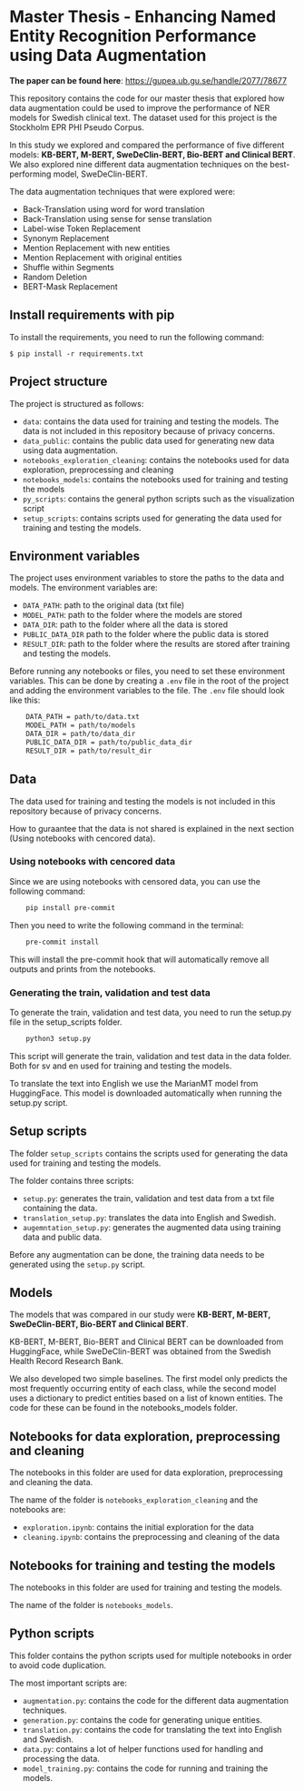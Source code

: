 # Master Thesis - Enhancing Named Entity Recognition Performance using Data Augmentation

**The paper can be found here**: https://gupea.ub.gu.se/handle/2077/78677

This repository contains the code for our master thesis that explored how data augmentation could be used to improve the performance of NER models for Swedish clinical text. The dataset used for this project is the Stockholm EPR PHI Pseudo Corpus.

In this study we explored and compared the performance of five different models: **KB-BERT, M-BERT, SweDeClin-BERT, Bio-BERT and Clinical BERT**. We also explored nine different data augmentation techniques on the best-performing model, SweDeClin-BERT.

The data augmentation techniques that were explored were:

- Back-Translation using word for word translation
- Back-Translation using sense for sense translation
- Label-wise Token Replacement
- Synonym Replacement
- Mention Replacement with new entities
- Mention Replacement with original entities
- Shuffle within Segments
- Random Deletion
- BERT-Mask Replacement

## Install requirements with pip

To install the requirements, you need to run the following command:

`$ pip install -r requirements.txt`

## Project structure

The project is structured as follows:

- `data`: contains the data used for training and testing the models. The data is not included in this repository because of privacy concerns.
- `data_public`: contains the public data used for generating new data using data augmentation.
- `notebooks_exploration_cleaning`: contains the notebooks used for data exploration, preprocessing and cleaning
- `notebooks_models`: contains the notebooks used for training and testing the models
- `py_scripts`: contains the general python scripts such as the visualization script
- `setup_scripts`: contains scripts used for generating the data used for training and testing the models.

## Environment variables

The project uses environment variables to store the paths to the data and models. The environment variables are:

- `DATA_PATH`: path to the original data (txt file)
- `MODEL_PATH`: path to the folder where the models are stored
- `DATA_DIR`: path to the folder where all the data is stored
- `PUBLIC_DATA_DIR` path to the folder where the public data is stored
- `RESULT_DIR`: path to the folder where the results are stored after training and testing the models.

Before running any notebooks or files, you need to set these environment variables. This can be done by creating a `.env` file in the root of the project and adding the environment variables to the file. The `.env` file should look like this:

```bash
    DATA_PATH = path/to/data.txt
    MODEL_PATH = path/to/models
    DATA_DIR = path/to/data_dir
    PUBLIC_DATA_DIR = path/to/public_data_dir
    RESULT_DIR = path/to/result_dir
```

## Data

The data used for training and testing the models is not included in this repository because of privacy concerns.

How to guraantee that the data is not shared is explained in the next section (Using notebooks with cencored data).

### Using notebooks with cencored data

Since we are using notebooks with censored data, you can use the following command:

```bash
    pip install pre-commit
```

Then you need to write the following command in the terminal:

```bash
    pre-commit install
```

This will install the pre-commit hook that will automatically remove all outputs and prints from the notebooks.

### Generating the train, validation and test data

To generate the train, validation and test data, you need to run the setup.py file in the setup_scripts folder.

```bash
    python3 setup.py
```

This script will generate the train, validation and test data in the data folder. Both for sv and en used for training and testing the models.

To translate the text into English we use the MarianMT model from HuggingFace. This model is downloaded automatically when running the setup.py script.

## Setup scripts

The folder `setup_scripts` contains the scripts used for generating the data used for training and testing the models.

The folder contains three scripts:

- `setup.py`: generates the train, validation and test data from a txt file containing the data.
- `translation_setup.py`: translates the data into English and Swedish.
- `augemntation_setup.py`: generates the augmented data using training data and public data.

Before any augmentation can be done, the training data needs to be generated using the `setup.py` script.


## Models

The models that was compared in our study were **KB-BERT, M-BERT, SweDeClin-BERT, Bio-BERT and Clinical BERT**.

KB-BERT, M-BERT, Bio-BERT and Clinical BERT can be downloaded from HuggingFace, while SweDeClin-BERT was obtained from the Swedish Health Record Research Bank.

We also developed two simple baselines. The first model only predicts the most frequently occurring entity of each class, while the second model uses a dictionary to predict entities based on a list of known entities. The code for these can be found in the notebooks_models folder.


## Notebooks for data exploration, preprocessing and cleaning

The notebooks in this folder are used for data exploration, preprocessing and cleaning the data.

The name of the folder is `notebooks_exploration_cleaning` and the notebooks are:

- `exploration.ipynb`: contains the initial exploration for the data
- `cleaning.ipynb`: contains the preprocessing and cleaning of the data

## Notebooks for training and testing the models

The notebooks in this folder are used for training and testing the models.

The name of the folder is `notebooks_models`.

## Python scripts

This folder contains the python scripts used for multiple notebooks in order to avoid code duplication.

The most important scripts are:

- `augmentation.py`: contains the code for the different data augmentation techniques.
- `generation.py`: contains the code for generating unique entities.
- `translation.py`: contains the code for translating the text into English and Swedish.
- `data.py`: contains a lot of helper functions used for handling and processing the data.
- `model_training.py`: contains the code for running and training the models.

